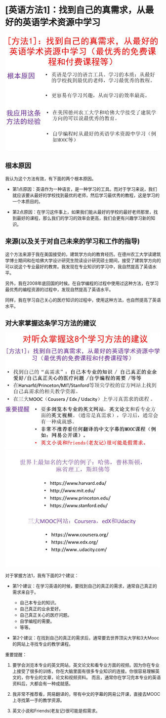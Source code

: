 # [英语方法1]：找到自己的真需求，从最好的英语学术资源中学习

![](/images/章2-“不背单词”的真需求英语学习法/学习方法1：找到自己的真需求，从最好的英语学术资源中学习/幻灯片1.JPG)

## 根本原因

我认为这个方法有效，有下面的两个根本原因。

- 第1点原因：英语作为一种语言，是一种学习的工具。而对于学习来说，我们就应该要从最好的学校找到最优的老师，然后学习最优秀的教程，这是学习的一个本质目的。

- 第2点原因：在学习这件事上，如果我们能从最好的学校的最好老师那里，找到最好的课程，那么我们的学习的效率会更高，我们会更有兴趣学习新的知识。


## 来源(以及关于对自己未来的学习和工作的指导)

这个方法来源于我在美国接受的，建筑学方向的教育经历。在德州农工大学读建筑学博士期间和在哈佛大学设计研究生院读设计研究硕士期间，接受了建筑学方向的可以说这个专业最好的教育。我发现在专业知识的学习中，我自然提高了英语水平。

另外，我在2008年底回国的时候。在自学编程的过程中使用过这种方法，在学习最优秀的编程资源的过程中，发现自然提高了英语水平。

同样，我在学习自己关心的医疗知识的过程中，使用这种方法，也自然提高了英语水平。

## 对大家掌握这条学习方法的建议

![](/images/章2-“不背单词”的真需求英语学习法/学习方法1：找到自己的真需求，从最好的英语学术资源中学习/幻灯片1-建议.JPG)
![](/images/章2-“不背单词”的真需求英语学习法/学习方法1：找到自己的真需求，从最好的英语学术资源中学习/幻灯片2-建议.JPG)

对于掌握方法1，我有下面的2个建议：

- 第1个建议：在学习英语的时候，要找到自己的真正的需求，通常自己真正的需求来自于。
	- 自己本专业的知识。
	- 自己真正的业余爱好。
	- 自己真正关心的医疗问题。	
	- 自学编程的需要。
	- 等等。

- 第2个建议：在找到自己的真正的需求后，通常要去世界顶尖大学和3大Mooc的网站上寻找专业的教学课程。

重要提醒：

1.	要学会浏览本专业的英文网站，英文论文和看专业方面的视频。因为你在专业上接受了很多的训练，你在大脑里面有很多专业知识的连接。你很容易理解英文的，你专业的文章，论文和视频资料。
而且，通常你在学习完本专业的英语资料后，大都会有一种成就感。

2. 我非常不推荐看，网易翻译的，带有中文的字幕的网易公开课，直接去MOOC上寻找第一手的教学资源。

3. 英文小说和Friends(老友记)很可能是假需求。

